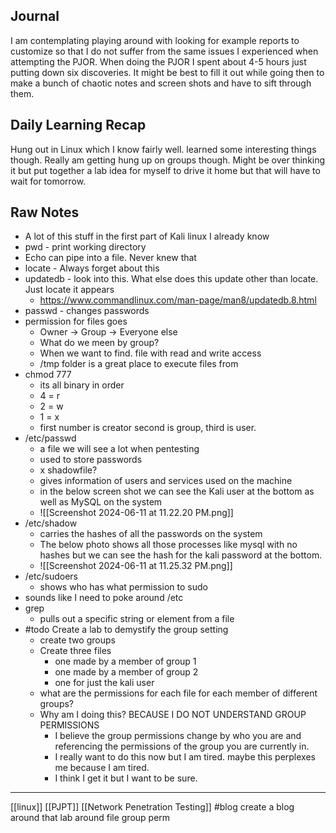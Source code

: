 ## Journal

 I am  contemplating playing around with looking for example reports to customize so that I do not suffer from the same issues I experienced when attempting the PJOR. When doing the PJOR I spent about 4-5 hours just putting down six discoveries. It might be best to fill it out while going then to make a bunch of chaotic notes and screen shots and have to sift through them.


## Daily Learning Recap
Hung out in Linux which I know fairly well. learned some interesting things though. Really am getting hung up on groups though. Might be over thinking it but put together a lab idea for myself to drive it home but that will have to wait for tomorrow.


## Raw Notes
- A lot of this stuff in the first part of Kali linux I already know
- pwd - print working directory
- Echo can pipe into a file. Never knew that
- locate - Always forget about this
- updatedb - look into this. What else does this update other than locate. Just locate it appears
	- https://www.commandlinux.com/man-page/man8/updatedb.8.html
- passwd - changes passwords
- permission for files goes 
	- Owner -> Group -> Everyone else
	- What do we meen by group?
	- When we want to find. file with read and write access
	- /tmp folder is a great place to execute files from
- chmod 777
	- its all binary in order
	- 4 = r
	- 2 = w
	- 1 = x
	- first number is creator second is group, third is user.
- /etc/passwd
	- a file we will see a lot when pentesting
	- used to store passwords
	- x shadowfile?
	- gives information of users and services used on the machine
	- in the below screen shot we can see the Kali user at the bottom as well as MySQL on the system
	- ![[Screenshot 2024-06-11 at 11.22.20 PM.png]]
- /etc/shadow
	- carries the hashes of all the passwords on the system
	- The below photo shows all those processes like mysql with no hashes but we can see the hash for the kali password at the bottom.
	- ![[Screenshot 2024-06-11 at 11.25.32 PM.png]]
- /etc/sudoers
	- shows who has what permission to sudo
- sounds like I need to poke around /etc
- grep
	- pulls out a specific string or element from a file
- #todo Create a lab to demystify the group setting
	- create two groups
	- Create three files 
		- one made by a member of group 1
		- one made by a member of group 2
		- one for just the kali user
	- what are the permissions for each file for each member of different groups?
	- Why am I doing this? BECAUSE I DO NOT UNDERSTAND GROUP PERMISSIONS
		- I believe the group permissions change by who you are and referencing the permissions of the group you are currently in.
		- I really want to do this now but I am tired. maybe this perplexes me because I am tired.
		- I think I get it but I want to be sure.
--- 
[[linux]] [[PJPT]] [[Network Penetration Testing]] 
#blog create a blog around that lab around file group perm